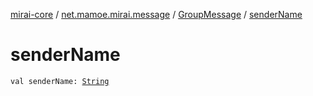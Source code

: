 [mirai-core](../../index.md) / [net.mamoe.mirai.message](../index.md) / [GroupMessage](index.md) / [senderName](./sender-name.md)

# senderName

`val senderName: `[`String`](https://kotlinlang.org/api/latest/jvm/stdlib/kotlin/-string/index.html)